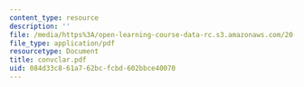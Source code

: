 ```yaml
---
content_type: resource
description: ''
file: /media/https%3A/open-learning-course-data-rc.s3.amazonaws.com/20-309-biological-engineering-ii-instrumentation-and-measurement-fall-2006/084d33c861a762bcfcbd602bbce40070_convclar.pdf
file_type: application/pdf
resourcetype: Document
title: convclar.pdf
uid: 084d33c8-61a7-62bc-fcbd-602bbce40070
---
```

